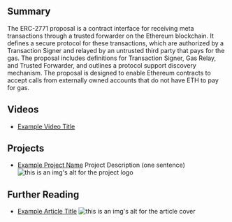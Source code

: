 ## Summary

The ERC-2771 proposal is a contract interface for receiving meta transactions through a trusted forwarder on the Ethereum blockchain. It defines a secure protocol for these transactions, which are authorized by a Transaction Signer and relayed by an untrusted third party that pays for the gas. The proposal includes definitions for Transaction Signer, Gas Relay, and Trusted Forwarder, and outlines a protocol support discovery mechanism. The proposal is designed to enable Ethereum contracts to accept calls from externally owned accounts that do not have ETH to pay for gas.

## Videos

- [Example Video Title](https://www.youtube.com/watch?v=TDGq4aeevgY)

## Projects

- [Example Project Name](https://xxxx.xxx/xxxxx) Project Description (one sentence) ![this is an img's alt for the project logo](https://xxxx.xxx/project-logo.xxx)

## Further Reading

- [Example Article Title](https://xxxx.xxx/xxxxx) ![this is an img's alt for the article cover](https://xxxx.xxx/article-cover.xxx)
